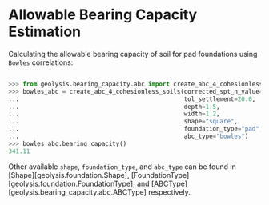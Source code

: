 # Allowable Bearing Capacity Estimation

Calculating the allowable bearing capacity of soil for pad foundations using
``Bowles`` correlations:

```python

>>> from geolysis.bearing_capacity.abc import create_abc_4_cohesionless_soils
>>> bowles_abc = create_abc_4_cohesionless_soils(corrected_spt_n_value=17.0,
...                                              tol_settlement=20.0,
...                                              depth=1.5,
...                                              width=1.2,
...                                              shape="square",
...                                              foundation_type="pad",
...                                              abc_type="bowles")
>>> bowles_abc.bearing_capacity()
341.11

```

Other available `shape`, `foundation_type`, and `abc_type` can be found
in [Shape][geolysis.foundation.Shape],
[FoundationType][geolysis.foundation.FoundationType], and
[ABCType][geolysis.bearing_capacity.abc.ABCType] respectively.
